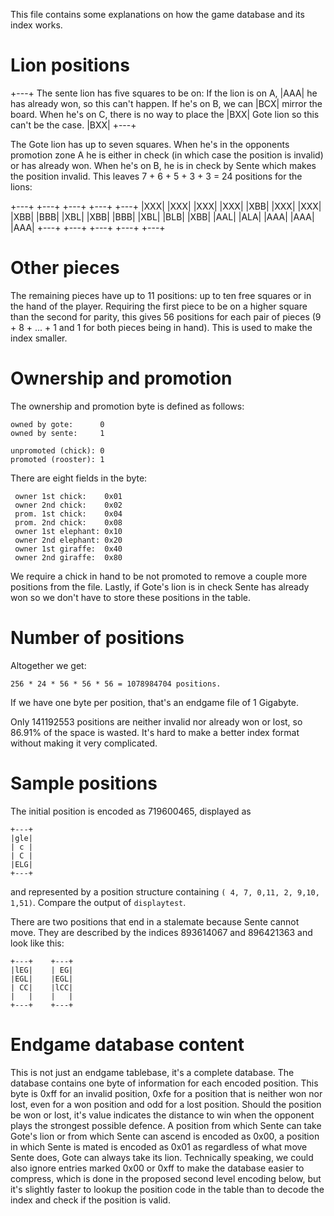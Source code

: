 This file contains some explanations on how the game database and its
index works.

Lion positions
==============

+---+ The sente lion has five squares to be on: If the lion is on A,
|AAA| he has already won, so this can't happen.  If he's on B, we can
|BCX| mirror the board. When he's on C, there is no way to place the
|BXX| Gote lion so this can't be the case.
|BXX|
+---+

The Gote lion has up to seven squares. When he's in the opponents
promotion zone A he is either in check (in which case the position is
invalid) or has already won. When he's on B, he is in check by Sente
which makes the position invalid. This leaves 7 + 6 + 5 + 3 + 3 = 24
positions for the lions:

+---+ +---+ +---+ +---+ +---+
|XXX| |XXX| |XXX| |XXX| |XBB|
|XXX| |XXX| |XBB| |BBB| |XBL|
|XBB| |BBB| |XBL| |BLB| |XBB|
|AAL| |ALA| |AAA| |AAA| |AAA|
+---+ +---+ +---+ +---+ +---+

Other pieces
============

The remaining pieces have up to 11 positions: up to ten free squares or
in the hand of the player.  Requiring the first piece to be on a higher
square than the second for parity, this gives 56 positions for each pair
of pieces (9 + 8 + ... + 1 and 1 for both pieces being in hand).  This
is used to make the index smaller.

Ownership and promotion
=======================

The ownership and promotion byte is defined as follows:

    owned by gote:      0
    owned by sente:     1

    unpromoted (chick): 0
    promoted (rooster): 1

There are eight fields in the byte:

     owner 1st chick:    0x01
     owner 2nd chick:    0x02
     prom. 1st chick:    0x04
     prom. 2nd chick:    0x08
     owner 1st elephant: 0x10
     owner 2nd elephant: 0x20
     owner 1st giraffe:  0x40
     owner 2nd giraffe:  0x80
 
We require a chick in hand to be not promoted to remove a couple more
positions from the file.  Lastly, if Gote's lion is in check Sente has
already won so we don't have to store these positions in the table.

Number of positions
===================

Altogether we get:

    256 * 24 * 56 * 56 * 56 = 1078984704 positions.

If we have one byte per position, that's an endgame file of 1 Gigabyte.

Only 141192553 positions are neither invalid nor already won or lost, so
86.91% of the space is wasted.  It's hard to make a better index format
without making it very complicated.

Sample positions
================

The initial position is encoded as 719600465, displayed as

    +---+
    |gle| 
    | c |
    | C |
    |ELG| 
    +---+

and represented by a position structure containing
`( 4, 7, 0,11, 2, 9,10, 1,51)`. Compare the output of `displaytest`.

There are two positions that end in a stalemate because Sente cannot
move.  They are described by the indices 893614067 and 896421363 and
look like this:

    +---+    +---+
    |lEG|    | EG|
    |EGL|    |EGL|
    | CC|    |lCC|
    |   |    |   |
    +---+    +---+

Endgame database content
========================

This is not just an endgame tablebase, it's a complete database. The
database contains one byte of information for each encoded position.
This byte is 0xff for an invalid position, 0xfe for a position that is
neither won nor lost, even for a won position and odd for a lost
position.  Should the position be won or lost, it's value indicates
the distance to win when the opponent plays the strongest possible
defence.  A position from which Sente can take Gote's lion or from which
Sente can ascend is encoded as 0x00, a position in which Sente is mated
is encoded as 0x01 as regardless of what move Sente does, Gote can
always take its lion.  Technically speaking, we could also ignore
entries marked 0x00 or 0xff to make the database easier to compress,
which is done in the proposed second level encoding below, but it's
slightly faster to lookup the position code in the table than to decode
the index and check if the position is valid.
